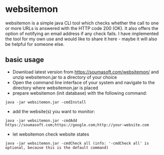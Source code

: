 # websitemon
websitemon is a simple java CLI tool which checks whether the call to one or more URLs is answered with the HTTP code 200 (OK). It also offers the option of notifying an email address if any check fails.
I have implemented the tool for my own use and would like to share it here - maybe it will also be helpful for someone else.

## basic usage
- Download latest version from https://soumasoft.com/websitemon/ and unzip websitemon.jar to a directory of your choice
- Open the command line interface of your system and navigate to the directory where websitemon.jar is placed
- prepare websitemon (init database) with the following command:
```
java -jar websitemon.jar -cmdInstall
```
- add the website(s) you want to monitor:
````
java -jar websitemon.jar -cmdAdd https://soumasoft.com;https://google.com;http://your-website.com
````
- let websitemon check website states
````
java -jar websitemon.jar -cmdCheck all (info: '-cmdCheck all' is optional, because this is the default command)
````

